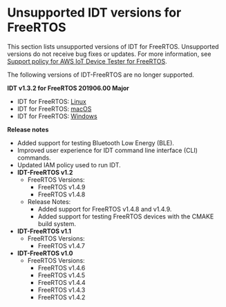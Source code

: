 # Unsupported IDT versions for FreeRTOS<a name="idt-unsupported-versions-afr"></a>

This section lists unsupported versions of IDT for FreeRTOS\. Unsupported versions do not receive bug fixes or updates\. For more information, see [Support policy for AWS IoT Device Tester for FreeRTOS](idt-support-policy.md)\.

The following versions of IDT\-FreeRTOS are no longer supported\.

**IDT v1\.3\.2 for FreeRTOS 201906\.00 Major**
+ IDT for FreeRTOS: [ Linux](https://d232ctwt5kahio.cloudfront.net/afr/devicetester_afreertos_linux_1.3.2.zip)
+ IDT for FreeRTOS: [ macOS](https://d232ctwt5kahio.cloudfront.net/afr/devicetester_afreertos_mac_1.3.2.zip)
+ IDT for FreeRTOS: [ Windows](https://d232ctwt5kahio.cloudfront.net/afr/devicetester_afreertos_win_1.3.2.zip)

**Release notes**
+ Added support for testing Bluetooth Low Energy \(BLE\)\.
+ Improved user experience for IDT command line interface \(CLI\) commands\.
+ Updated IAM policy used to run IDT\. 
+ **IDT\-FreeRTOS v1\.2**
  + FreeRTOS Versions:
    + FreeRTOS v1\.4\.9
    + FreeRTOS v1\.4\.8
  + Release Notes:
    + Added support for FreeRTOS v1\.4\.8 and v1\.4\.9\.
    + Added support for testing FreeRTOS devices with the CMAKE build system\.
+ **IDT\-FreeRTOS v1\.1**
  + FreeRTOS Versions:
    + FreeRTOS v1\.4\.7
+ **IDT\-FreeRTOS v1\.0**
  + FreeRTOS Versions:
    + FreeRTOS v1\.4\.6
    + FreeRTOS v1\.4\.5
    + FreeRTOS v1\.4\.4
    + FreeRTOS v1\.4\.3
    + FreeRTOS v1\.4\.2
